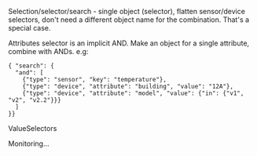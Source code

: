 Selection/selector/search - single object (selector), flatten sensor/device selectors,
don't need a different object name for the combination. That's a special case.

Attributes selector is an implicit AND. Make an object for a single attribute,
combine with ANDs. e.g:
```
{ "search": {
  "and": [
    {"type": "sensor", "key": "temperature"},
    {"type": "device", "attribute": "building", "value": "12A"},
    {"type": "device", "attribute": "model", "value": {"in": {"v1", "v2", "v2.2"}}}
  ]
}}
```

ValueSelectors

Monitoring... 
